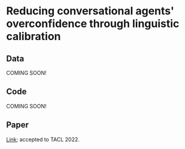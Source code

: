 # Reducing conversational agents' overconfidence through linguistic calibration

## Data

COMING SOON!

## Code

COMING SOON!

## Paper

[Link](https://arxiv.org/abs/2012.14983); accepted to TACL 2022.
